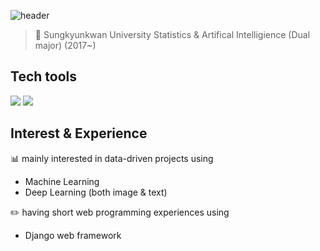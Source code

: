 ![header](https://capsule-render.vercel.app/api?type=Rect&color=timeGradient&height=70&section=header&text=SeoYoung's&nbsp;Data&nbsp;Analysis&nbsp;projects&fontSize=40)
> :love_letter: Sungkyunkwan University 
> Statistics &
> Artifical Intelligience (Dual major) (2017~)

## Tech tools

<img src="https://img.shields.io/badge/R-276DC3?style=flat-square&logo=R&logoColor=white"/></a>
<img src="https://img.shields.io/badge/Python-3766AB?style=flat-square&logo=Python&logoColor=white"/></a>

## Interest & Experience
:bar_chart: mainly interested in data-driven projects using
- Machine Learning 
- Deep Learning (both image & text)
 
:pencil2: having short web programming experiences using
- Django web framework
